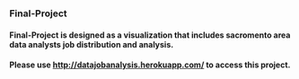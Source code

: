 ### Final-Project
#### Final-Project is designed as a visualization that includes sacromento area data analysts job distribution and analysis.
#### Please use http://datajobanalysis.herokuapp.com/ to access this project.

